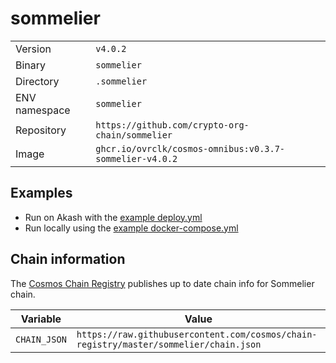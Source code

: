 # sommelier

| | |
|---|---|
|Version|`v4.0.2`|
|Binary|`sommelier`|
|Directory|`.sommelier`|
|ENV namespace|`sommelier`|
|Repository|`https://github.com/crypto-org-chain/sommelier`|
|Image|`ghcr.io/ovrclk/cosmos-omnibus:v0.3.7-sommelier-v4.0.2`|

## Examples

- Run on Akash with the [example deploy.yml](./deploy.yml)
- Run locally using the [example docker-compose.yml](./docker-compose.yml)

## Chain information

The [Cosmos Chain Registry](https://github.com/cosmos/chain-registry) publishes up to date chain info for Sommelier chain.

|Variable|Value|
|---|---|
|`CHAIN_JSON`|`https://raw.githubusercontent.com/cosmos/chain-registry/master/sommelier/chain.json`|
